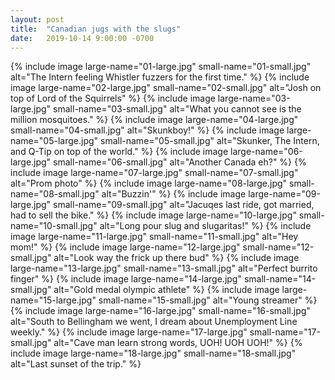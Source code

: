 ```yaml
---
layout: post
title:  "Canadian jugs with the slugs"
date:   2019-10-14 9:00:00 -0700
---
```


{% include image large-name="01-large.jpg" small-name="01-small.jpg" alt="The Intern feeling Whistler fuzzers for the first time." %}
{% include image large-name="02-large.jpg" small-name="02-small.jpg" alt="Josh on top of Lord of the Squirrels" %}
{% include image large-name="03-large.jpg" small-name="03-small.jpg" alt="What you cannot see is the million mosquitoes." %}
{% include image large-name="04-large.jpg" small-name="04-small.jpg" alt="Skunkboy!" %}
{% include image large-name="05-large.jpg" small-name="05-small.jpg" alt="Skunker, The Intern, and Q-Tip on top of the world." %}
{% include image large-name="06-large.jpg" small-name="06-small.jpg" alt="Another Canada eh?" %}
{% include image large-name="07-large.jpg" small-name="07-small.jpg" alt="Prom photo" %}
{% include image large-name="08-large.jpg" small-name="08-small.jpg" alt="Buzzin'" %}
{% include image large-name="09-large.jpg" small-name="09-small.jpg" alt="Jacuqes last ride, got married, had to sell the bike." %}
{% include image large-name="10-large.jpg" small-name="10-small.jpg" alt="Long pour slug and slugaritas!" %}
{% include image large-name="11-large.jpg" small-name="11-small.jpg" alt="Hey mom!" %}
{% include image large-name="12-large.jpg" small-name="12-small.jpg" alt="Look way the frick up there bud" %}
{% include image large-name="13-large.jpg" small-name="13-small.jpg" alt="Perfect burrito finger" %}
{% include image large-name="14-large.jpg" small-name="14-small.jpg" alt="Gold medal olympic athlete"  %}
{% include image large-name="15-large.jpg" small-name="15-small.jpg" alt="Young streamer" %}
{% include image large-name="16-large.jpg" small-name="16-small.jpg" alt="South to Bellingham we went, I dream about Unemployment Line weekly." %}
{% include image large-name="17-large.jpg" small-name="17-small.jpg" alt="Cave man learn strong words, UOH! UOH UOH!" %}
{% include image large-name="18-large.jpg" small-name="18-small.jpg" alt="Last sunset of the trip." %}
